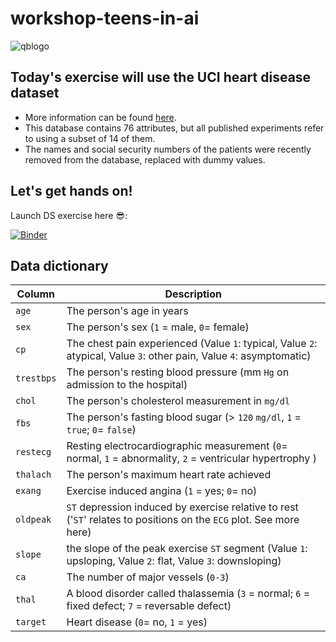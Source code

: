 # workshop-teens-in-ai
![qblogo](https://s3.amazonaws.com/re-work-production/partner_logos/quantumblack.001/original/quantumblack.001.png?1549894071)

## Today's exercise will use the UCI heart disease dataset

- More information can be found [here](http://archive.ics.uci.edu/ml/datasets/heart+disease).
- This database contains 76 attributes, but all published experiments refer to using a subset of 14 of them. 
- The names and social security numbers of the patients were recently removed from the database, replaced with dummy values.

## Let's get hands on!
Launch DS exercise here 😎: 

[![Binder](https://mybinder.org/badge_logo.svg)](https://mybinder.org/v2/gh/datajoely/qb-workshop-teen-ai.git/master?filepath=exercise.ipynb)


## Data dictionary

| Column    | Description                                                                                                                                                                   |
|---------- |---------------------------------------------------------------------------------------------------------------------------------------------------------------------------    |
| `age`         | The person's age in years                                                                                                                                                     |
| `sex`         | The person's sex (`1` = male, `0`= female)                                                                                                                                       |
| `cp`          | The chest pain experienced (Value `1`: typical, Value `2`: atypical, Value `3`: other pain, Value `4`: asymptomatic)                                              |
| `trestbps`    | The person's resting blood pressure (mm `Hg` on admission to the hospital)                                                                                                      |
| `chol`        | The person's cholesterol measurement in `mg/dl`                                                                                                                                 |
| `fbs`         | The person's fasting blood sugar (> `120` `mg/dl`, `1` = `true`; `0`= `false`)                                                                                                           |
| `restecg`     | Resting electrocardiographic measurement (`0`= normal, `1` = abnormality, `2` = ventricular hypertrophy )  |
| `thalach`     | The person's maximum heart rate achieved                                                                                                                                      |
| `exang`       | Exercise induced angina (`1` = yes; `0`= no)                                                                                                                                     |
| `oldpeak`     | `ST` depression induced by exercise relative to rest ('`ST`' relates to positions on the `ECG` plot. See more here)                                                                 |
| `slope`       | the slope of the peak exercise `ST` segment (Value `1`: upsloping, Value `2`: flat, Value `3`: downsloping)                                                                           |
| `ca`          | The number of major vessels (`0-3`)                                                                                                                                             |
| `thal`        | A blood disorder called thalassemia (`3` = normal; `6` = fixed defect; `7` = reversable defect)                                                                                     |
| `target`      | Heart disease (`0`= no, `1` = yes)                                                                                                                                               |
